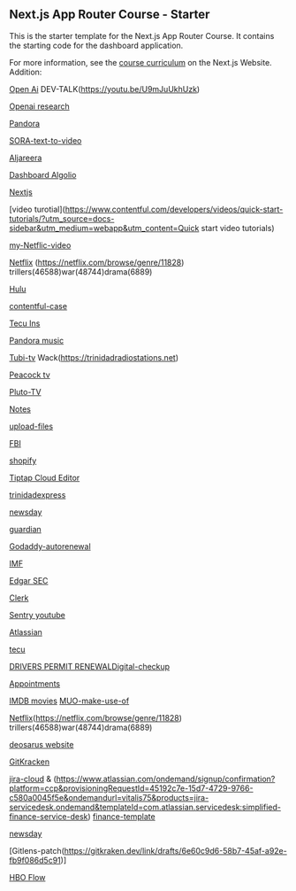 ## Next.js App Router Course - Starter

This is the starter template for the Next.js App Router Course. It contains the starting code for the dashboard application.

For more information, see the [course curriculum](https://nextjs.org/learn) on the Next.js Website.
Addition:

[Open Ai](https://platform.openai.com/docs/overview)
DEV-TALK(https://youtu.be/U9mJuUkhUzk)

[Openai research](https://openai.com/research)

[Pandora](https://pandora.com)

[SORA-text-to-video](https://community.openai.com/t/introducing-sora-our-text-to-video-model/630289)

[Aljareera](https://twitter.com/i/broadcasts/1gqxvQBwogjJB?s=20)

[Dashboard Algolio](https://dashboard.algolia.com/apps/S8MOZLKRA9/events/health?setup=success&from=2024-02-10&to=2024-02-16)

[Nextjs](https://nextjs.org/showcase)


[video turotial](https://www.contentful.com/developers/videos/quick-start-tutorials/?utm_source=docs-sidebar&utm_medium=webapp&utm_content=Quick start video tutorials)

[my-Netflic-video](https://www.netflix.com/browse/genre/9584)

[Netflix](https://netflix.com/browse/genre/3761)
(https://netflix.com/browse/genre/11828)
trillers(46588)war(48744)drama(6889)

[Hulu](https://www.hulu.com/watch/8a84a60c-3ad2-4c47-a74a-3f20d4011990)

[contentful-case](https://www.contentful.com/case-studies/audible/)


[Tecu Ins](https://tisltt.com/appointments/)

[Pandora music](https://www.pandora.com/station/play/4599920819390444802)

[Tubi-tv](https://tubitv.com/movies/553497/service-to-man)
Wack(https://trinidadradiostations.net)

[Peacock tv](https://www.peacocktv.com/watch/playback/vod/GMO_00000000477947_01/accac353-5386-330b-ba05-3f84950bcbae)

[Pluto-TV](https://pluto.tv/en/live-tv/5f21e7b24744c60007c1f6fc)

[Notes](https://kpop-stack.netlify.app/notes/d0eac833-79f8-4172-a73b-112230670d14)

[upload-files](https://uploadthing.com/sign-in?redirect_url=https%3A%2F%2Fuploadthing.com%2Fdashboard%2Fshum6zwcx7%2Ffiles)

[FBI](www.foiathedead.org.)

[shopify](https://help.shopify.com/en/manual/online-store/themes/theme-structure/extend)

[Tiptap Cloud Editor](https://cloud.tiptap.dev/apps)

[trinidadexpress](https://trinidadexpress.com)

[newsday](https://newsday.co.tt/2024/02/20/island-e-tickets-reviewing-data-after-ticket-duplication-complaints/)

[guardian](https://guardian.co.tt/)

[Godaddy-autorenewal](https://account.godaddy.com/subscriptions?isc=tgb7229d30&utm_source=gdocp&utm_medium=email&utm_campaign=en-US_dom_email-revenue_base_gd&utm_content=240223_7229_Retention_Domain-Reg-Domain-Name-Registration_Product_Renewal_tgb7229d30_2tdaDer1Etw7U8h1CYaSsu)

[IMF](https://www.imf.org/en/News/country-focus?utm_medium=email&utm_source=govdelivery)

[Edgar SEC](https://www.sec.gov/oit/announcement/how-do-i-prepare-inline-xbrl-filing-fee-exhibit?utm_medium=email&utm_source=govdelivery)

[Clerk](https://status.clerk.com/)

[Sentry youtube](https://www.youtube.com/channel/UCP_sweTJ0DQmMlpvNSOpEJg)

[Atlassian](https://www.atlassian.com/?utm_source=special-offer-email&utm_medium=email&utm_campaign=jsw-f2s-post-onboarding-8_EML-16853&jobid=106297232&subid=1758268649&send_date=2/13/2024)

[tecu](https://tech-u.tecutt.com/login?logout)

[DRIVERS PERMIT RENEWAL](https://mowt.gov.tt/Home#&panel1-1)[Digital-checkup](https://cancertt.com/)

[Appointments](https://outlook.live.com/calendar/0/view/month)

[IMDB movies](https://www.imdb.com/title/tt0110912/?ref_=chttp_i_8)
[MUO-make-use-of](https://www.makeuseof.com/why-gemini-context-window-is-a-game-changer/?user=aHZpdGFsaXM1OUBnbWFpbC5jb20)

[Netflix](https://netflix.com/browse/genre/14)(https://netflix.com/browse/genre/11828)
trillers(46588)war(48744)drama(6889)

[deosarus website](https://docusaurus.io/)

[GitKracken](https://www.gitkraken.com/invite/9d3AvmHi)

[jira-cloud](https://vitalis75.altlassian.net) & (https://www.atlassian.com/ondemand/signup/confirmation?platform=ccp&provisioningRequestId=45192c7e-15d7-4729-9766-c580a0045f5e&ondemandurl=vitalis75&products=jira-servicedesk.ondemand&templateId=com.atlassian.servicedesk:simplified-finance-service-desk) 
[finance-template](https://vitalis75.atlassian.net/secure/WelcomeToSD.jspa?decorator=jsd-onboarding&templateId=com.atlassian.servicedesk:simplified-finance-service-desk)

[newsday](https://newsday.co.tt/category/news/)

[Gitlens-patch(https://gitkraken.dev/link/drafts/6e60c9d6-58b7-45af-a92e-fb9f086d5c91)]

[HBO Flow](https://play.hbomax-sso.discoverflow.co)
